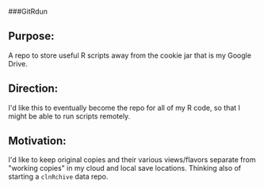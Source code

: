 ###GitRdun

## Purpose:
A repo to store useful R scripts away from the cookie jar that is my Google Drive.

## Direction:
I'd like this to eventually become the repo for all of my R code, so that I might be able to run scripts remotely.

## Motivation:
I'd like to keep original copies and their various views/flavors separate from "working copies" in my cloud and local save locations.  Thinking also of starting a `clnRchive` data repo.
